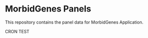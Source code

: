 # MorbidGenes Panels

This repository contains the panel data for MorbidGenes Application.

CRON TEST